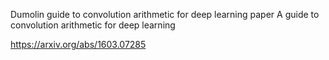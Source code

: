 
Dumolin guide to convolution arithmetic for deep learning paper
A guide to convolution arithmetic for deep learning

https://arxiv.org/abs/1603.07285

